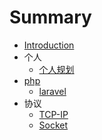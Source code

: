 # Summary

* [Introduction](README.md)
* 个人
  * [个人规划](个人笔记/个人规划.md)
* [php](php/php.md)
  * [laravel](php/laravel.md)
* 协议
  * [TCP-IP](协议/TCP-IP.md)
  * [Socket](协议/Socket.md)
